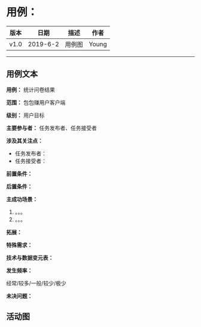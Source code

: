 # 用例：

| 版本 |   日期    | 描述 |  作者   |
| :--: | :-------: | :--: | :-----: |
| v1.0 | 2019-6-2 | 用例图 | Young |

---
## 用例文本
**用例：** 统计问卷结果

**范围：** 包包赚用户客户端

**级别：** 用户目标

**主要参与者：** 任务发布者、任务接受者

**涉及其关注点：**

- 任务发布者：
- 任务接受者：

**前置条件：**

**后置条件：**

**主成功场景：**
1. 。。。
2. 。。。

**拓展：**

**特殊需求：**

**技术与数据变元表：**

**发生频率：**

经常/较多/一般/较少/极少

**未决问题：**

## 活动图